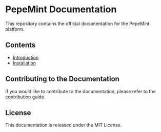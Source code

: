 # PepeMint Documentation

This repository contains the official documentation for the PepeMint platform.

## Contents

- [Introduction](Introduction.md)
- [Installation](Installing.md)

## Contributing to the Documentation

If you would like to contribute to the documentation, please refer to the [contribution guide](CONTRIBUTING.md).

## License

This documentation is released under the MIT License.
